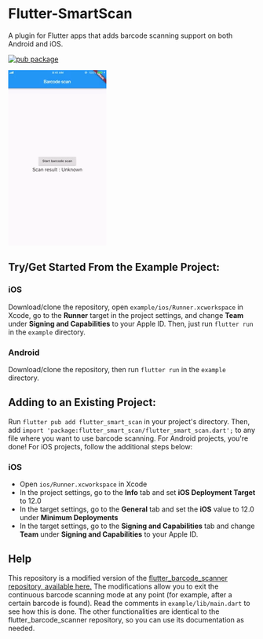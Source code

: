 # Flutter-SmartScan

A plugin for Flutter apps that adds barcode scanning support on both Android and iOS.

[![pub package](https://img.shields.io/pub/v/flutter_smart_scan.svg)](https://pub.dartlang.org/packages/flutter_smart_scan)

![Demo gif](https://github.com/AmolGangadhare/MyProfileRepo/blob/master/flutter_barcode_scanning_demo.gif "Demo")


## Try/Get Started From the Example Project:
### iOS

Download/clone the repository, open `example/ios/Runner.xcworkspace` in Xcode, go to the **Runner** target in the project settings, and change **Team** under **Signing and Capabilities** to your Apple ID. Then, just run `flutter run` in the `example` directory.

### Android

Download/clone the repository, then run `flutter run` in the `example` directory.

## Adding to an Existing Project:

Run `flutter pub add flutter_smart_scan` in your project's directory. Then, add `import 'package:flutter_smart_scan/flutter_smart_scan.dart';` to any file where you want to use barcode scanning. For Android projects, you're done! For iOS projects, follow the additional steps below:

### iOS

* Open `ios/Runner.xcworkspace` in Xcode
 * In the project settings, go to the **Info** tab and set **iOS Deployment Target** to 12.0
 * In the target settings, go to the **General** tab and set the **iOS** value to 12.0 under **Minimum Deployments** 
 * In the target settings, go to the **Signing and Capabilities** tab and change **Team** under **Signing and Capabilities** to your Apple ID.


## Help
This repository is a modified version of the [flutter_barcode_scanner repository, available here.](https://github.com/AmolGangadhare/flutter_barcode_scanner) The modifications allow you to exit the continuous barcode scanning mode at any point (for example, after a certain barcode is found). Read the comments in `example/lib/main.dart` to see how this is done. The other functionalities are identical to the flutter_barcode_scanner repository, so you can use its documentation as needed.